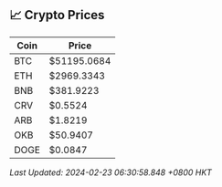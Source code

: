 ## 📈 Crypto Prices

| Coin | Price |
| ---- | ----- |
| BTC | $51195.0684 |
| ETH | $2969.3343 |
| BNB | $381.9223 |
| CRV | $0.5524 |
| ARB | $1.8219 |
| OKB | $50.9407 |
| DOGE | $0.0847 |

_Last Updated: 2024-02-23 06:30:58.848 +0800 HKT_